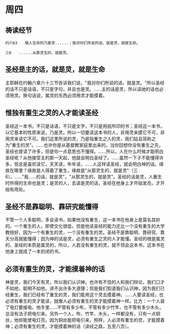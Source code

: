 # 周四

## 祷读经节
```
约六63　　赐人生命的乃是灵......；我对你们所说的话，就是灵，就是生命。

三6　　......从那灵生的，就是灵。
```

## 圣经是主的话，就是灵，就是生命

主耶稣在约翰六章六十三节告诉我们说，"我对你们所说的话，就是灵。"所以圣经的话不只是话语，不只是字句，并且也是灵。......主的话是灵，所以读祂的话也必须用灵。换句话说，属灵的东西必须用灵才能摸着。

## 惟独有重生之灵的人才能读圣经

圣经这一本书，不只是话语，不只是文字，不只是用纸所印的书；圣经这一本书，以它基本的性质来说，乃是灵。所以一切要读这本书的人，非用灵来摸它不可，非用灵来读它不可。我们这里所说的灵，乃是指重生之人的灵，我们姑且简称之为"重生的灵"。......也许你是从基督教家庭里出来的，当你回想你没有重生之先，圣经也曾读了许多，但是你一点意思也不懂得。......所以，人在什么时候才能明白圣经呢？从他接受主的那一天起，他就会明白圣经了。......虽然一下子不能懂得许多，但总是喜欢读它，天天读，年年读，......人这样读圣经，就会明白神的话。缘故在哪里？缘故是人得着了重生，缘故是"从那灵生的，就是灵"（三6）。......"我......的话，就是灵"，"从那灵生的，就是灵"。圣经的话是灵，人重生时所得的生命也是灵；是灵的人，去读是灵的话，圣经在他身上才开始发亮，才开始有用处。

## 圣经不是靠聪明、靠研究能懂得

不管一个人多聪明，多会读书，如果他没有重生，这一本书在他身上是莫名其妙的。一个重生的人，即使文化很低，但是他读圣经的能力还比一个没有重生的大学教授好，因为一个有重生的灵，一个没有重生的灵。圣经不是靠聪明、靠研究、靠天分高就能懂得；因为神的话是灵，必须有重生之灵的人才能懂。圣经的根是属灵的，圣经的本质是属灵的，所以，人若没有重生的灵，就不领会这本书，这本书在他身上就成了一本封闭的书。

## 必须有重生的灵，才能摸着神的话

神是灵，我们今天有灵，所以我们认识神。也许有不信的人和我们辩论，我们口才不如他，聪明不如他，讲不出许多大道理；但是我们知道我们认识神，因为我们已经重生，我们已经有了重生的灵，我们能用这个灵去摸着神。......人要读圣经，也必须有重生的灵才能读，就像人必须有重生的灵才能摸着神一样。比方：一个人装了电灯要接电，他手里......不管有多少布，不管有多少竹竿，也不管有多少木头，总没有法子把电引来。另外一个人，布、竹竿、木头，一样都没有，只有一点铜丝，他却能使电灯亮，因为铜丝能把电引来。照样，人必须有重生的灵，才能摸着神；必须有重生的灵，才能摸着神的话（读经之路，五至八页）。
